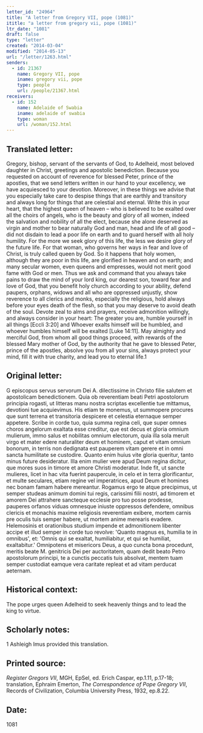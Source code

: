 ```yaml
---
letter_id: "24964"
title: "A letter from Gregory VII, pope (1081)"
ititle: "a letter from gregory vii, pope (1081)"
ltr_date: "1081"
draft: false
type: "letter"
created: "2014-03-04"
modified: "2014-05-13"
url: "/letter/1263.html"
senders:
  - id: 21367
    name: Gregory VII, pope
    iname: gregory vii, pope
    type: people
    url: /people/21367.html
receivers:
  - id: 152
    name: Adelaide of Swabia
    iname: adelaide of swabia
    type: woman
    url: /woman/152.html
---
```

<h2> Translated letter:</h2>Gregory, bishop, servant of the servants of God, to Adelheid, most beloved daughter in Christ, greetings and apostolic benediction.
	Because you requested on account of reverence for blessed Peter, prince of the apostles, that we send letters written in our hand to your excellency, we have acquiesced to your devotion.  Moreover, in these things we advise that you especially take care to despise things that are earthly and transitory and always long for things that are celestial and eternal.  Write this in your heart, that the highest queen of heaven – who is believed to be exalted over all the choirs of angels, who is the beauty and glory of all women, indeed the salvation and nobility of all the elect, because she alone deserved as virgin and mother to bear naturally God and man, head and life of all good – did not disdain to lead a poor life on earth and to guard herself with all holy humility.  For the more we seek glory of this life, the less we desire glory of the future life.  For that woman, who governs her ways in fear and love of Christ, is truly called queen by God.  So it happens that holy women, although they are poor in this life, are glorified in heaven and on earth; and many secular women, even queens and empresses, would not merit good fame with God or men.  Thus we ask and command that you always take pains to draw the mind of your lord king, our dearest son, toward fear and love of God, that you benefit holy church according to your ability, defend paupers, orphans, widows and all who are oppressed unjustly, show reverence to all clerics and monks, especially the religious, hold always before your eyes death of the flesh, so that you may deserve to avoid death of the soul.  Devote zeal to alms and prayers, receive admonition willingly, and always consider in your heart:  The greater you are, humble yourself in all things [Eccli 3:20] and Whoever exalts himself will be humbled, and whoever humbles himself will be exalted [Luke 14:11].
May almighty and merciful God, from whom all good things proceed, with rewards of the blessed Mary mother of God, by the authority that he gave to blessed Peter, prince of the apostles, absolve you from all your sins, always protect your mind, fill it with true charity, and lead you to eternal life.1
<h2 class="mt-4"> Original letter:</h2>G episcopus servus servorum Dei A. dilectissime in Christo filie salutem et apostolicam benedictionem.
Quia ob reverentiam beati Petri apostolorum principia rogasti, ut litteras manu nostra scriptas excellentie tue mittamus, devotioni tue acquievimus. His etiam te monemus, ut summopere procures que sunt terrena et transitoria despicere et celestia eternaque semper appetere. Scribe in corde tuo, quia summa regina celi, que super omnes choros angelorum exaltata esse creditur, que est decus et gloria omnium mulierum, immo salus et nobilitas omnium electorum, quia illa sola meruit virgo et mater edere naturaliter deum et hominem, caput et vitam omnium bonorum, in terris non dedignata est pauperem vitam gerere et in omni sancta humilitate se custodire. Quanto enim huius vite gloria queritur, tanto minus future desideratur. Illa enim mulier vere apud Deum regina dicitur, que mores suos in timore et amore Christi moderatur. Inde fit, ut sancte mulieres, licet in hac vita fuerint paupercule, in celo et in terra glorificantur, et multe seculares, etiam regine vel imperatrices, apud Deum et homines nec bonam famam habere mereantur. Rogamus ergo te atque precipimus, ut semper studeas animum domini tui regis, carissimi filii nostri, ad timorem et amorem Dei attrahere sancteque ecclesie pro tuo posse prodesse, pauperes orfanos viduas omnesque iniuste oppressos defendere, omnibus clericis et monachis maxime religiosis reverentiam exibere, mortem carnis pre oculis tuis semper habere, ut mortem anime merearis evadere. Helemosinis et orationibus studium impende et admonitionem libenter accipe et illud semper in corde tuo revolve: 'Quanto magnus es, humilia te in omnibus', et: 'Omnis qui se exaltat, humiliabitur, et qui se humiliat, exaltabitur.'
Omnipotens et misericors Deus, a quo cuncta bona procedunt, meritis beate M. genitricis Dei per auctoritatem, quam dedit beato Petro apostolorum principi, te a cunctis peccatis tuis absolvat, mentem tuam semper custodiat eamque vera caritate repleat et ad vitam perducat aeternam.
<h2 class="mt-4"> Historical context:</h2>The pope urges queen Adelheid to seek heavenly things and to lead the king to virtue.
<h2 class="mt-4"> Scholarly notes:</h2>1 Ashleigh Imus provided this translation.
<h2 class="mt-4"> Printed source:</h2><p><em>Register Gregors VII</em>, MGH, EpSel, ed. Erich Caspar, ep.1.11, p.17-18; translation, Ephraim Emerton, <em>The Correspondence of Pope Gregory VII</em>, Records of Civilization, Columbia University Press, 1932, ep.8.22.</p><h2 class="mt-4"> Date:</h2>1081